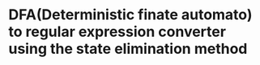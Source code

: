 # DFA(Deterministic finate automato) to regular expression converter using the state elimination method 

